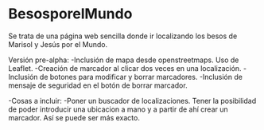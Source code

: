 # BesosporelMundo
Se trata de una página web sencilla donde ir localizando los besos de Marisol y Jesús por el Mundo.


Versión pre-alpha:
-Inclusión de mapa desde openstreetmaps. Uso de Leaflet.
-Creación de marcador al clicar dos veces en una localización.
-Inclusión de botones para modificar y borrar marcadores.
-Inclusión de mensaje de seguridad en el botón de borrar marcador.

-Cosas a incluir:
    -Poner un buscador de localizaciones. Tener la posibilidad de poder introducir una ubicacion a mano y a partir de ahí crear un marcador. Así se puede ser más exacto.